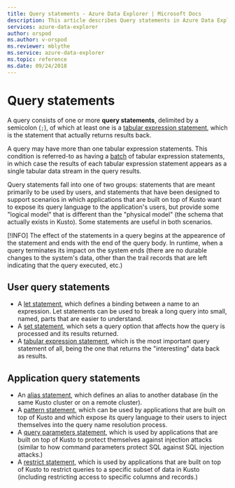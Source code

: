 ```yaml
---
title: Query statements - Azure Data Explorer | Microsoft Docs
description: This article describes Query statements in Azure Data Explorer.
services: azure-data-explorer
author: orspod
ms.author: v-orspod
ms.reviewer: mblythe
ms.service: azure-data-explorer
ms.topic: reference
ms.date: 09/24/2018
---
```

# Query statements

A query consists of one or more **query statements**, delimited by a semicolon (`;`),
of which at least one is a [tabular expression statement](./tabularexpressionstatements.md),
which is the statement that actually returns results back.

A query may have more than one tabular expression statements. This condition is referred-to
as having a [batch](./batches.md) of tabular expression statements, in which case the results
of each tabular expression statement appears as a single tabular data stream in the query
results.

Query statements fall into one of two groups: statements that are meant primarily to
be used by users, and statements that have been designed to support scenarios in which
applications that are built on top of Kusto want to expose its query language to the
application's users, but provide some "logical model" that is different than the
"physical model" (the schema that actually exists in Kusto). Some statements are useful
in both scenarios.

[!INFO]
The effect of the statements in a query begins at the appearence of the statement
and ends with the end of the query body. In runtime, when a query terminates its
impact on the system ends (there are no durable changes to the system's data,
other than the trail records that are left indicating that the query executed, etc.)

## User query statements

* A [let statement](./letstatement.md), which defines a binding between a name to an expression.
  Let statements can be used to break a long query into small, named, parts that are easier to
  understand.
* A [set statement](./setstatement.md), which sets a query option that affects how the query
  is processed and its results returned.
* A [tabular expression statement](./tabularexpressionstatements.md), which is the most important
  query statement of all, being the one that returns the "interesting" data back as results.

## Application query statements

* An [alias statement](./aliasstatement.md), which defines an alias to another database
  (in the same Kusto cluster or on a remote cluster).
* A [pattern statement](./patternstatement.md), which can be used by applications that are
  built on top of Kusto and which expose its query language to their users to inject themselves
  into the query name resolution process.
* A [query parameters statement](./queryparametersstatement.md), which is used by applications
  that are built on top of Kusto to protect themselves against injection attacks (similar to
  how command parameters protect SQL against SQL injection attacks.)
* A [restrict statement](./restrictstatement.md), which is used by applications that are built
  on top of Kusto to restrict queries to a specific subset of data in Kusto (including restricting
  access to specific columns and records.)